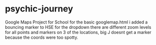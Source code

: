 # psychic-journey
Google Maps Project for School
for the basic googlemap.html i added a bouncing marker to HSE
for the dropdown there are different zoom levels for all points and markers on 3 of the locations, big J doesnt get a marker because the coords were too spotty.
